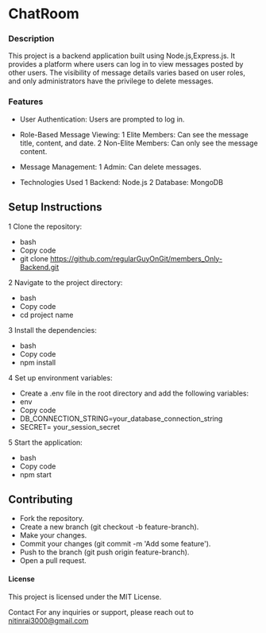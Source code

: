 # **ChatRoom**
### Description
This project is a backend application built using Node.js,Express.js. It provides a platform where users can log in to view messages posted by other users. The visibility of message details varies based on user roles, and only administrators have the privilege to delete messages.

### **Features**
+ User Authentication: Users are prompted to log in.

+ Role-Based Message Viewing:
1 Elite Members: Can see the message title, content, and date.
2 Non-Elite Members: Can only see the message content.

+ Message Management:
1 Admin: Can delete messages.

+ Technologies Used
1 Backend: Node.js
2 Database: MongoDB

## Setup Instructions
1 Clone the repository:
+ bash
+ Copy code
+ git clone https://github.com/regularGuyOnGit/members_Only-Backend.git
  
2 Navigate to the project directory:
+ bash
+ Copy code
+ cd project name

3 Install the dependencies:
+ bash
+ Copy code
+ npm install

4 Set up environment variables:
+ Create a .env file in the root directory and add the following variables:
+ env
+ Copy code
+ DB_CONNECTION_STRING=your_database_connection_string
+ SECRET= your_session_secret

5 Start the application:
+ bash
+ Copy code
+ npm start


## Contributing
+ Fork the repository.
+ Create a new branch (git checkout -b feature-branch).
+ Make your changes.
+ Commit your changes (git commit -m 'Add some feature').
+ Push to the branch (git push origin feature-branch).
+ Open a pull request.

#### License
This project is licensed under the MIT License.

Contact
For any inquiries or support, please reach out to nitinrai3000@gmail.com
